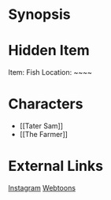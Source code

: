 # Synopsis


# Hidden Item
Item: Fish
Location: ~~~~

# Characters
* [[Tater Sam]]
* [[The Farmer]]

# External Links
[Instagram](https://www.instagram.com/p/B66YREfj9RZ/)
[Webtoons](https://www.webtoons.com/en/challenge/twistwood-tales/26-tater-sams-resolution/viewer?title_no=344740&episode_no=29)